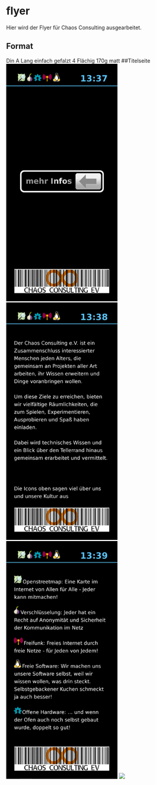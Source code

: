 # flyer
Hier wird der Flyer für Chaos Consulting ausgearbeitet.
## Format
Din A Lang einfach gefalzt 4 Flächig 170g matt
##Titelseite
<img src="https://raw.githubusercontent.com/chaos-consulting/flyer/master/titelseite.png" width="300px">
<img src="https://raw.githubusercontent.com/chaos-consulting/flyer/master/left.png" width="300px">
<img src="https://raw.githubusercontent.com/chaos-consulting/flyer/master/right.png" width="300px">
<img src="https://raw.githubusercontent.com/chaos-consulting/flyer/master/rückseite.png" width="300px">
